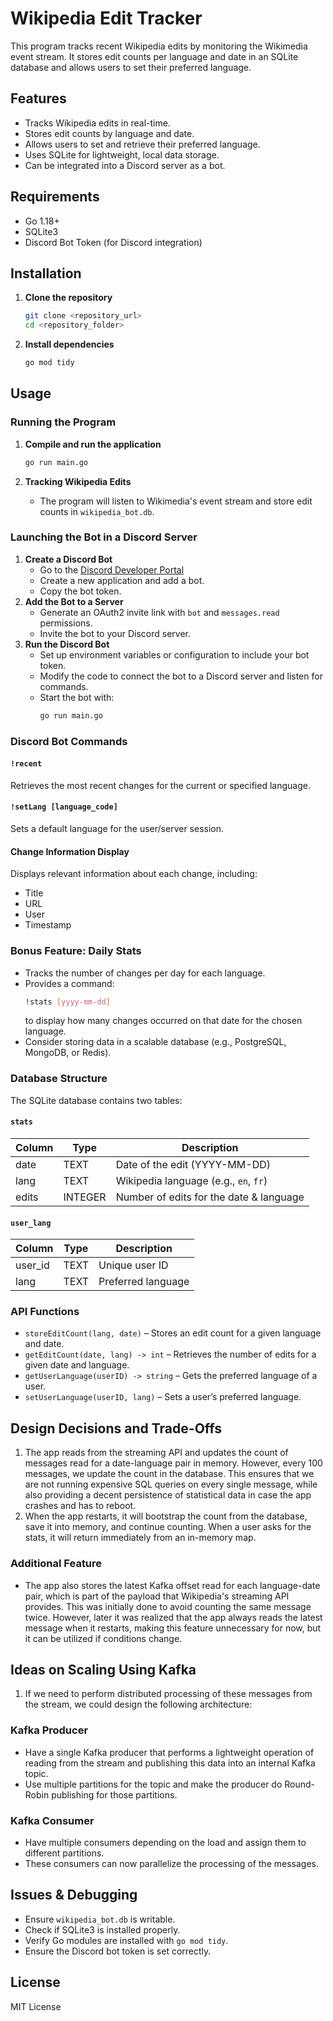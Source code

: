 # Wikipedia Edit Tracker

This program tracks recent Wikipedia edits by monitoring the Wikimedia event stream. It stores edit counts per language and date in an SQLite database and allows users to set their preferred language.

## Features

- Tracks Wikipedia edits in real-time.
- Stores edit counts by language and date.
- Allows users to set and retrieve their preferred language.
- Uses SQLite for lightweight, local data storage.
- Can be integrated into a Discord server as a bot.

## Requirements

- Go 1.18+
- SQLite3
- Discord Bot Token (for Discord integration)

## Installation

1. **Clone the repository**
   ```sh
   git clone <repository_url>
   cd <repository_folder>
   ```
2. **Install dependencies**
   ```sh
   go mod tidy
   ```

## Usage

### Running the Program

1. **Compile and run the application**

   ```sh
   go run main.go
   ```

2. **Tracking Wikipedia Edits**

   - The program will listen to Wikimedia's event stream and store edit counts in `wikipedia_bot.db`.

### Launching the Bot in a Discord Server

1. **Create a Discord Bot**
   - Go to the [Discord Developer Portal](https://discord.com/developers/applications)
   - Create a new application and add a bot.
   - Copy the bot token.
2. **Add the Bot to a Server**
   - Generate an OAuth2 invite link with `bot` and `messages.read` permissions.
   - Invite the bot to your Discord server.
3. **Run the Discord Bot**
   - Set up environment variables or configuration to include your bot token.
   - Modify the code to connect the bot to a Discord server and listen for commands.
   - Start the bot with:
     ```sh
     go run main.go
     ```

### Discord Bot Commands

#### `!recent`
Retrieves the most recent changes for the current or specified language.

#### `!setLang [language_code]`
Sets a default language for the user/server session.

#### Change Information Display
Displays relevant information about each change, including:
- Title
- URL
- User
- Timestamp

### Bonus Feature: Daily Stats

- Tracks the number of changes per day for each language.
- Provides a command:
  ```sh
  !stats [yyyy-mm-dd]
  ```
  to display how many changes occurred on that date for the chosen language.
- Consider storing data in a scalable database (e.g., PostgreSQL, MongoDB, or Redis).

### Database Structure

The SQLite database contains two tables:

#### `stats`

| Column | Type    | Description                             |
| ------ | ------- | --------------------------------------- |
| date   | TEXT    | Date of the edit (YYYY-MM-DD)           |
| lang   | TEXT    | Wikipedia language (e.g., `en`, `fr`)   |
| edits  | INTEGER | Number of edits for the date & language |

#### `user_lang`

| Column   | Type | Description        |
| -------- | ---- | ------------------ |
| user\_id | TEXT | Unique user ID     |
| lang     | TEXT | Preferred language |

### API Functions

- `storeEditCount(lang, date)` – Stores an edit count for a given language and date.
- `getEditCount(date, lang) -> int` – Retrieves the number of edits for a given date and language.
- `getUserLanguage(userID) -> string` – Gets the preferred language of a user.
- `setUserLanguage(userID, lang)` – Sets a user’s preferred language.

## Design Decisions and Trade-Offs

1. The app reads from the streaming API and updates the count of messages read for a date-language pair in memory. However, every 100 messages, we update the count in the database. This ensures that we are not running expensive SQL queries on every single message, while also providing a decent persistence of statistical data in case the app crashes and has to reboot.
2. When the app restarts, it will bootstrap the count from the database, save it into memory, and continue counting. When a user asks for the stats, it will return immediately from an in-memory map.

### Additional Feature
- The app also stores the latest Kafka offset read for each language-date pair, which is part of the payload that Wikipedia's streaming API provides. This was initially done to avoid counting the same message twice. However, later it was realized that the app always reads the latest message when it restarts, making this feature unnecessary for now, but it can be utilized if conditions change.

## Ideas on Scaling Using Kafka

1. If we need to perform distributed processing of these messages from the stream, we could design the following architecture:

### Kafka Producer
- Have a single Kafka producer that performs a lightweight operation of reading from the stream and publishing this data into an internal Kafka topic.
- Use multiple partitions for the topic and make the producer do Round-Robin publishing for those partitions.

### Kafka Consumer
- Have multiple consumers depending on the load and assign them to different partitions.
- These consumers can now parallelize the processing of the messages.

## Issues & Debugging

- Ensure `wikipedia_bot.db` is writable.
- Check if SQLite3 is installed properly.
- Verify Go modules are installed with `go mod tidy`.
- Ensure the Discord bot token is set correctly.

## License

MIT License

